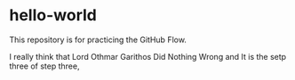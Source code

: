 # hello-world
This repository is for practicing the GitHub Flow.

I really think that Lord Othmar Garithos Did Nothing Wrong and It is the setp three of step three,
